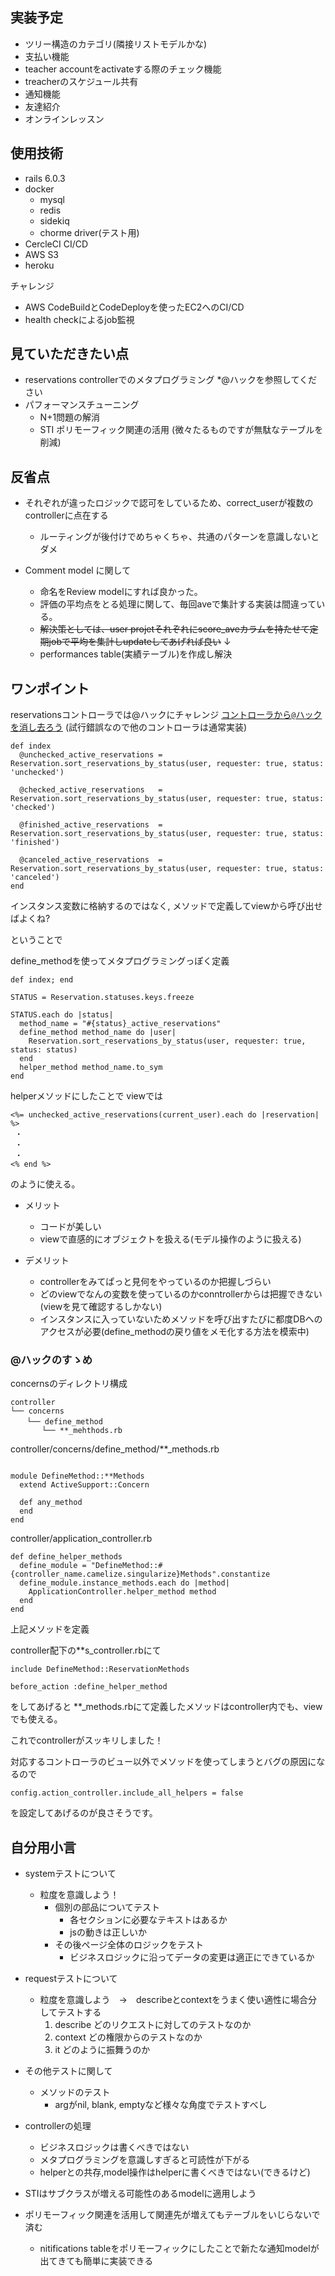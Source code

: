 ## 実装予定

- ツリー構造のカテゴリ(隣接リストモデルかな)
- 支払い機能
- teacher accountをactivateする際のチェック機能
- treacherのスケジュール共有
- 通知機能
- 友達紹介
- オンラインレッスン


## 使用技術

  - rails 6.0.3
  - docker
    - mysql
    - redis
    - sidekiq
    - chorme driver(テスト用)
  - CercleCI CI/CD
  - AWS S3
  - heroku

  チャレンジ 
  - AWS CodeBuildとCodeDeployを使ったEC2へのCI/CD
  - health checkによるjob監視

## 見ていただきたい点
  - reservations controllerでのメタプログラミング *@ハックを参照してください
  - パフォーマンスチューニング
    - N+1問題の解消
    - STI ポリモーフィック関連の活用 (微々たるものですが無駄なテーブルを削減)


## 反省点
  - それぞれが違ったロジックで認可をしているため、correct_userが複数のcontrollerに点在する
    - ルーティングが後付けでめちゃくちゃ、共通のパターンを意識しないとダメ

  - Comment model に関して
     - 命名をReview modelにすれば良かった。
     - 評価の平均点をとる処理に関して、毎回aveで集計する実装は間違っている。
      - ~~解決策としては、user projetそれぞれにscore_aveカラムを持たせて定期jobで平均を集計しupdateしてあげれば良い~~
      ↓
      - performances table(実績テーブル)を作成し解決

## ワンポイント

reservationsコントローラでは@ハックにチャレンジ
[コントローラから`@`ハックを消し去ろう](https://techracho.bpsinc.jp/hachi8833/2018_06_14/58056)
(試行錯誤なので他のコントローラは通常実装)

```
def index
  @unchecked_active_reservations = Reservation.sort_reservations_by_status(user, requester: true, status: 'unchecked')
  
  @checked_active_reservations   = Reservation.sort_reservations_by_status(user, requester: true, status: 'checked')
  
  @finished_active_reservations  = Reservation.sort_reservations_by_status(user, requester: true, status: 'finished')
  
  @canceled_active_reservations  = Reservation.sort_reservations_by_status(user, requester: true, status: 'canceled')
end

```

インスタンス変数に格納するのではなく,
メソッドで定義してviewから呼び出せばよくね?

ということで

define_methodを使ってメタプログラミングっぽく定義

```
def index; end

STATUS = Reservation.statuses.keys.freeze

STATUS.each do |status|
  method_name = "#{status}_active_reservations"
  define_method method_name do |user|
    Reservation.sort_reservations_by_status(user, requester: true, status: status)
  end
  helper_method method_name.to_sym
end

```

helperメソッドにしたことで
viewでは

```
<%= unchecked_active_reservations(current_user).each do |reservation| %>
 ・
 ・
 ・
<% end %>
```

のように使える。

- メリット
  - コードが美しい
  - viewで直感的にオブジェクトを扱える(モデル操作のように扱える)

- デメリット
  - controllerをみてぱっと見何をやっているのか把握しづらい
  - どのviewでなんの変数を使っているのかconntrollerからは把握できない(viewを見て確認するしかない)
  - インスタンスに入っていないためメソッドを呼び出すたびに都度DBへのアクセスが必要(define_methodの戻り値をメモ化する方法を模索中)


### @ハックのすゝめ

concernsのディレクトリ構成

```
controller
└── concerns
  　└── define_method
       └── **_mehthods.rb
```


controller/concerns/define_method/**_methods.rb

```

module DefineMethod::**Methods
  extend ActiveSupport::Concern

  def any_method
  end
end

```

controller/application_controller.rb

```
def define_helper_methods
  define_module = "DefineMethod::#{controller_name.camelize.singularize}Methods".constantize
  define_module.instance_methods.each do |method|
    ApplicationController.helper_method method
  end
end
```
上記メソッドを定義

controller配下の**s_controller.rbにて

```
include DefineMethod::ReservationMethods

before_action :define_helper_method
```

をしてあげると
**_methods.rbにて定義したメソッドはcontroller内でも、viewでも使える。

これでcontrollerがスッキリしました！

対応するコントローラのビュー以外でメソッドを使ってしまうとバグの原因になるので

```
config.action_controller.include_all_helpers = false
```
を設定してあげるのが良さそうです。



## 自分用小言

- systemテストについて
  - 粒度を意識しよう！
    - 個別の部品についてテスト
      - 各セクションに必要なテキストはあるか
      - jsの動きは正しいか
    - その後ページ全体のロジックをテスト
      - ビジネスロジックに沿ってデータの変更は適正にできているか

- requestテストについて
  - 粒度を意識しよう　→　describeとcontextをうまく使い適性に場合分してテストする
    1. describe どのリクエストに対してのテストなのか
    2.  context どの権限からのテストなのか
    3. it どのように振舞うのか

- その他テストに関して
  - メソッドのテスト
    - argがnil, blank, emptyなど様々な角度でテストすべし
    

- controllerの処理
  - ビジネスロジックは書くべきではない
  - メタプログラミングを意識しすぎると可読性が下がる
  - helperとの共存,model操作はhelperに書くべきではない(できるけど)

- STIはサブクラスが増える可能性のあるmodelに適用しよう
- ポリモーフィック関連を活用して関連先が増えてもテーブルをいじらないで済む
  - nitifications tableをポリモーフィックにしたことで新たな通知modelが出てきても簡単に実装できる






